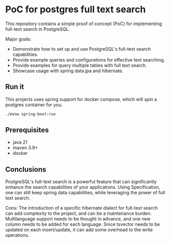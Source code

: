# PoC for postgres full text search

This repository contains a simple proof of concept (PoC) for implementing full-text search in PostgreSQL.

Major goals:

- Demonstrate how to set up and use PostgreSQL's full-text search capabilities.
- Provide example queries and configurations for effective text searching.
- Provide examples for query multiple tables with full text search.
- Showcase usage with spring data jpa and hibernate.

## Run it

This projects uses spring support for docker compose, which will spin a postgres container for you.

```bash
./mvnw spring-boot:run
```

## Prerequisites

- java 21
- maven 3.9+
- docker

## Conclusions

PostgreSQL's full-text search is a powerful feature that can significantly enhance the search capabilities
of your applications.
Using Specification, one can still keep spring data capabilities, while leveraging the power of full text search.

Cons:
The introduction of a specific hibernate dialect for full-text search can add complexity to the project, and can
be a maintenance burden.
Multilanguage support needs to be thought in advance, and one new column needs to be added for each language.
Since tsvector needs to be updated on each insert/update, it can add some overhead to the write operations.
